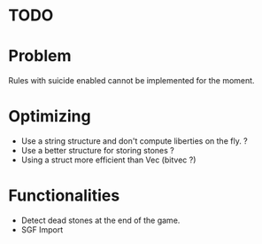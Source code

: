 TODO
==

# Problem

Rules with suicide enabled cannot be implemented for the moment.

# Optimizing

- Use a string structure and don't compute liberties on the fly. ? 
- Use a better structure for storing stones ?
- Using a struct more efficient than Vec<bool> (bitvec ?)

# Functionalities

- Detect dead stones at the end of the game.
- SGF Import